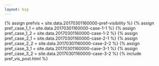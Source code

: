 ```yaml
---
layout: big
---
```

{% assign prefvis = site.data.20170301160000-pref-visibility %}
{% assign pref_case_1_1 = site.data.20170301160000-case-1-1 %}
{% assign pref_case_1_2 = site.data.20170301160000-case-1-2 %}
{% assign pref_case_2_1 = site.data.20170301160000-case-2-1 %}
{% assign pref_case_2_2 = site.data.20170301160000-case-2-2 %}
{% assign pref_case_3_1 = site.data.20170301160000-case-3-1 %}
{% assign pref_case_3_2 = site.data.20170301160000-case-3-2 %}
{% include pref_vis_post.html %}
